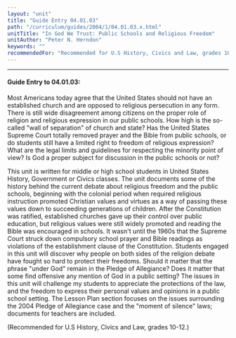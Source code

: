 ```yaml
---
layout: "unit"
title: "Guide Entry 04.01.03"
path: "/curriculum/guides/2004/1/04.01.03.x.html"
unitTitle: "In God We Trust: Public Schools and Religious Freedom"
unitAuthor: "Peter N. Herndon"
keywords: ""
recommendedFor: "Recommended for U.S History, Civics and Law, grades 10-12."
---
```

<body>
<hr/>
<h4>
Guide Entry to 04.01.03:
</h4>
<p>
Most Americans today agree that the United States should not have an established church and are opposed to religious persecution in any form. There is still wide disagreement among citizens on the proper role of religion and religious expression in our public schools. How high is the so-called "wall of separation" of church and state? Has the United States Supreme Court totally removed prayer and the Bible from public schools, or do students still have a limited right to freedom of religious expression? What are the legal limits and guidelines for respecting the minority point of view? Is God a proper subject for discussion in the public schools or not?
</p>
<p>
This unit is written for middle or high school students in United States History, Government or Civics classes. The unit documents some of the history behind the current debate about religious freedom and the public schools, beginning with the colonial period when required religious instruction promoted Christian values and virtues as a way of passing these values down to succeeding generations of children. After the Constitution was ratified, established churches gave up their control over public education, but religious values were still widely promoted and reading the Bible was encouraged in schools. It wasn't until the 1960s that the Supreme Court struck down compulsory school prayer and Bible readings as violations of the establishment clause of the Constitution. Students engaged in this unit will discover why people on both sides of the religion debate have fought so hard to protect their freedoms. Should it matter that the phrase "under God" remain in the Pledge of Allegiance? Does it matter that some find offensive any mention of God in a public setting? The issues in this unit will challenge my students to appreciate the protections of the law, and the freedom to express their personal values and opinions in a public school setting. The Lesson Plan section focuses on the issues surrounding the 2004 Pledge of Allegiance case and the "moment of silence" laws; documents for teachers are included.
</p>
<p>
(Recommended for U.S History, Civics and Law, grades 10-12.)
</p>
</body>
